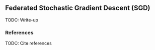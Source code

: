 ## Federated Stochastic Gradient Descent (SGD) 

TODO: Write-up

### References

TODO: Cite references
